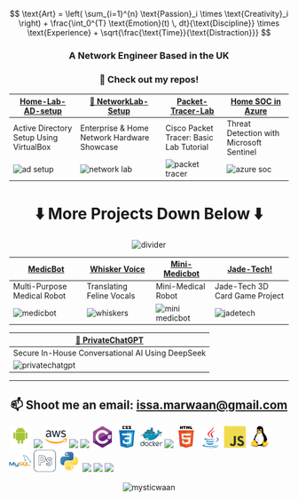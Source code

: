 $$
\text{Art} = \left( \sum_{i=1}^{n} \text{Passion}_i \times \text{Creativity}_i \right) + \frac{\int_0^{T} \text{Emotion}(t) \, dt}{\text{Discipline}} \times \text{Experience} + \sqrt{\frac{\text{Time}}{\text{Distraction}}}
$$

<h3 align="center">A Network Engineer Based in the UK</h3>

<h3 align="center"> 🚀 Check out my repos!</h3>

<div align="center">

| [Home-Lab-AD-setup](https://github.com/Mysticwaan/Home-Lab-AD-setup) | [🧪 NetworkLab-Setup](https://github.com/Mysticwaan/NetworkLab-Setup) | [Packet-Tracer-Lab](https://github.com/Mysticwaan/Packet-Tracer-Lab) | [Home SOC in Azure](https://github.com/Mysticwaan/Home-SOC-in-Azure) |
|---------------------------------------------------|-------------------------------------------------------------|-------------------------------------------------------------|-----------------------------------------------|
| Active Directory Setup Using VirtualBox | Enterprise & Home Network Hardware Showcase | Cisco Packet Tracer: Basic Lab Tutorial | Threat Detection with Microsoft Sentinel |
![ad setup](https://github.com/user-attachments/assets/e407d109-6cfb-4292-ba5b-4cb81ef195c4) | ![network lab](https://github.com/user-attachments/assets/59db5283-2ea2-44cb-a3cc-f2140b228690) | ![packet tracer](https://github.com/user-attachments/assets/b4a6ca2a-a505-47ae-9fee-6c66f6ff5e9b) | ![azure soc](https://github.com/user-attachments/assets/742d8bc0-7b79-455e-bdfd-2c9a47b49ef5) |

# :arrow_down: More Projects Down Below :arrow_down:

![divider](https://github.com/user-attachments/assets/03d16a07-a0ad-4ec5-825b-2dcbf57ba4d4)

| [MedicBot](https://github.com/Mysticwaan/MedicBot) | [Whisker Voice](https://github.com/Mysticwaan/Whiskers-Voice) | [Mini-Medicbot](https://github.com/Mysticwaan/Mini-Medicbot) | [Jade-Tech!](https://github.com/Mysticwaan/JadeTech) |
|---------------------------------------------------|-----------------------------------------------|-------------------------------------------------------------|-------------------------------------------------------------|
| Multi-Purpose Medical Robot | Translating Feline Vocals | Mini-Medical Robot | Jade-Tech 3D Card Game Project |
![medicbot](https://github.com/user-attachments/assets/82c958da-4cef-4d85-bcde-f86d49c5d5c1) | ![whiskers](https://github.com/user-attachments/assets/8c8d33cc-db3f-486e-88a6-81a8f31ca9fc) | ![mini medicbot](https://github.com/user-attachments/assets/a5d3a5dd-b76b-451a-8f48-edb05ec163bc) | ![jadetech](https://github.com/user-attachments/assets/4f15c099-16bd-4b84-a9d1-599eb35f7c18) |

| [🧠 PrivateChatGPT](https://github.com/Mysticwaan/PrivateChatGPT) |
|-------------------------------------------------------------|
| Secure In-House Conversational AI Using DeepSeek |
![privatechatgpt](https://github.com/user-attachments/assets/75238edc-a447-4d13-a6ec-24deae757867) |

</div>

---

<div align="center">

## 📫 Shoot me an email: **issa.marwaan@gmail.com**

</div>

<div align="center">
 
<p align="left"> 
  <a href="https://developer.android.com" target="_blank"><img src="https://raw.githubusercontent.com/devicons/devicon/master/icons/android/android-original-wordmark.svg" width="40"/></a>
  <a href="https://www.arduino.cc/" target="_blank"><img src="https://cdn.worldvectorlogo.com/logos/arduino-1.svg" width="40"/></a>
  <a href="https://aws.amazon.com" target="_blank"><img src="https://raw.githubusercontent.com/devicons/devicon/master/icons/amazonwebservices/amazonwebservices-original-wordmark.svg" width="40"/></a>
  <a href="https://azure.microsoft.com" target="_blank"><img src="https://www.vectorlogo.zone/logos/microsoft_azure/microsoft_azure-icon.svg" width="40"/></a>
  <a href="https://www.blender.org/" target="_blank"><img src="https://download.blender.org/branding/community/blender_community_badge_white.svg" width="40"/></a>
  <a href="https://www.w3schools.com/cs/" target="_blank"><img src="https://raw.githubusercontent.com/devicons/devicon/master/icons/csharp/csharp-original.svg" width="40"/></a>
  <a href="https://www.w3schools.com/css/" target="_blank"><img src="https://raw.githubusercontent.com/devicons/devicon/master/icons/css3/css3-original-wordmark.svg" width="40"/></a>
  <a href="https://www.docker.com/" target="_blank"><img src="https://raw.githubusercontent.com/devicons/devicon/master/icons/docker/docker-original-wordmark.svg" width="40"/></a>
  <a href="https://git-scm.com/" target="_blank"><img src="https://www.vectorlogo.zone/logos/git-scm/git-scm-icon.svg" width="40"/></a>
  <a href="https://www.w3.org/html/" target="_blank"><img src="https://raw.githubusercontent.com/devicons/devicon/master/icons/html5/html5-original-wordmark.svg" width="40"/></a>
  <a href="https://www.java.com" target="_blank"><img src="https://raw.githubusercontent.com/devicons/devicon/master/icons/java/java-original.svg" width="40"/></a>
  <a href="https://developer.mozilla.org/en-US/docs/Web/JavaScript" target="_blank"><img src="https://raw.githubusercontent.com/devicons/devicon/master/icons/javascript/javascript-original.svg" width="40"/></a>
  <a href="https://www.linux.org/" target="_blank"><img src="https://raw.githubusercontent.com/devicons/devicon/master/icons/linux/linux-original.svg" width="40"/></a>
  <a href="https://www.mysql.com/" target="_blank"><img src="https://raw.githubusercontent.com/devicons/devicon/master/icons/mysql/mysql-original-wordmark.svg" width="40"/></a>
  <a href="https://www.photoshop.com/en" target="_blank"><img src="https://raw.githubusercontent.com/devicons/devicon/master/icons/photoshop/photoshop-line.svg" width="40"/></a>
  <a href="https://www.python.org" target="_blank"><img src="https://raw.githubusercontent.com/devicons/devicon/master/icons/python/python-original.svg" width="40"/></a>
  <a href="https://pytorch.org/" target="_blank"><img src="https://www.vectorlogo.zone/logos/pytorch/pytorch-icon.svg" width="40"/></a>
  <a href="https://www.tensorflow.org" target="_blank"><img src="https://www.vectorlogo.zone/logos/tensorflow/tensorflow-icon.svg" width="40"/></a>
  <a href="https://unity.com/" target="_blank"><img src="https://www.vectorlogo.zone/logos/unity3d/unity3d-icon.svg" width="40"/></a>
</p>

</div>

<div align="center">
<p><img align="center" src="https://github-readme-stats.vercel.app/api/top-langs?username=mysticwaan&show_icons=true&locale=en&layout=compact" alt="mysticwaan" /></p>
</div>
